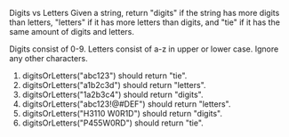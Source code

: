 Digits vs Letters
Given a string, return "digits" if the string has more digits than letters, "letters" if it has more letters than digits, and "tie" if it has the same amount of digits and letters.

Digits consist of 0-9.
Letters consist of a-z in upper or lower case.
Ignore any other characters.

1. digitsOrLetters("abc123") should return "tie".
2. digitsOrLetters("a1b2c3d") should return "letters".
3. digitsOrLetters("1a2b3c4") should return "digits".
4. digitsOrLetters("abc123!@#DEF") should return "letters".
5. digitsOrLetters("H3110 W0R1D") should return "digits".
6. digitsOrLetters("P455W0RD") should return "tie".
